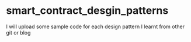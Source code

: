 # smart_contract_desgin_patterns
I will upload some sample code for each design pattern I learnt from other git or blog
